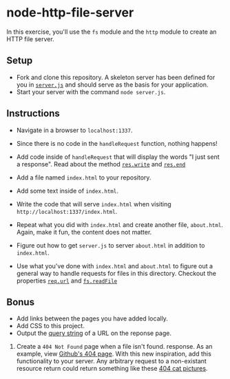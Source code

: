 # node-http-file-server
In this exercise, you'll use the `fs` module and the `http` module to create an HTTP file server.

## Setup
- Fork and clone this repository. A skeleton server has been defined for you in [`server.js`](server.js) and should serve as the basis for your application. 
- Start your server with the command `node server.js`.

## Instructions
- Navigate in a browser to `localhost:1337`.
- Since there is no code in the `handleRequest` function, nothing happens!
- Add code inside of `handleRequest` that will display the words "I just sent a response". Read about the method [`res.write`](https://nodejs.org/api/http.html#http_response_write_chunk_encoding_callback) and [`res.end`](https://nodejs.org/api/http.html#http_response_end_data_encoding_callback)
- Add a file named `index.html` to your repository.
- Add some text inside of `index.html`.
- Write the code that will serve `index.html` when visiting `http://localhost:1337/index.html`.



- Repeat what you did with `index.html` and create another file, `about.html`. Again, make it fun, the content does not matter.
- Figure out how to get `server.js` to server `about.html` in addition to `index.html`.
- Use what you've done with `index.html` and `about.html` to figure out a general way to handle requests for files in this directory. Checkout the properties [`req.url`](https://nodejs.org/api/http.html#http_message_url) and [`fs.readFile`](https://nodejs.org/api/fs.html#fs_fs_readfile_filename_options_callback)


## Bonus
- Add links between the pages you have added locally.
- Add CSS to this project.
- Output the [query string](http://en.wikipedia.org/wiki/Query_string) of a URL on the reponse page.

1. Create a `404 Not Found` page when a file isn't found. response. As an example, view [Github's 404 page](https://github.com/asdhasdasd). With this new inspiration, add this functionality to your server. Any arbitrary request to a non-existant resource return could return something like these [404 cat pictures](https://www.flickr.com/photos/girliemac/6508022985).
